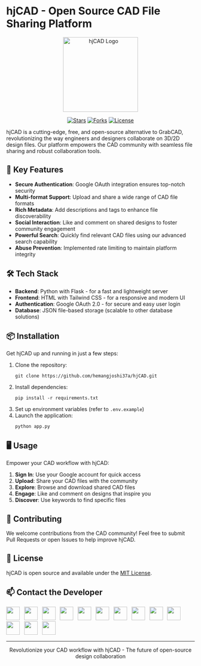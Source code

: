 
# hjCAD - Open Source CAD File Sharing Platform

<p align="center">
  <img src="https://your-image-url-here.com/hjcad-logo.png" alt="hjCAD Logo" width="200"/>
</p>

<p align="center">
  <a href="https://github.com/hemangjoshi37a/hjCAD/stargazers"><img src="https://img.shields.io/github/stars/hemangjoshi37a/hjCAD" alt="Stars"/></a>
  <a href="https://github.com/hemangjoshi37a/hjCAD/network/members"><img src="https://img.shields.io/github/forks/hemangjoshi37a/hjCAD" alt="Forks"/></a>
  <a href="https://github.com/hemangjoshi37a/hjCAD/blob/main/LICENSE"><img src="https://img.shields.io/github/license/hemangjoshi37a/hjCAD" alt="License"/></a>
</p>

hjCAD is a cutting-edge, free, and open-source alternative to GrabCAD, revolutionizing the way engineers and designers collaborate on 3D/2D design files. Our platform empowers the CAD community with seamless file sharing and robust collaboration tools.

## 🚀 Key Features

- **Secure Authentication**: Google OAuth integration ensures top-notch security
- **Multi-format Support**: Upload and share a wide range of CAD file formats
- **Rich Metadata**: Add descriptions and tags to enhance file discoverability
- **Social Interaction**: Like and comment on shared designs to foster community engagement
- **Powerful Search**: Quickly find relevant CAD files using our advanced search capability
- **Abuse Prevention**: Implemented rate limiting to maintain platform integrity

## 🛠 Tech Stack

- **Backend**: Python with Flask - for a fast and lightweight server
- **Frontend**: HTML with Tailwind CSS - for a responsive and modern UI
- **Authentication**: Google OAuth 2.0 - for secure and easy user login
- **Database**: JSON file-based storage (scalable to other database solutions)

## 📦 Installation

Get hjCAD up and running in just a few steps:

1. Clone the repository:
   ```
   git clone https://github.com/hemangjoshi37a/hjCAD.git
   ```
2. Install dependencies:
   ```
   pip install -r requirements.txt
   ```
3. Set up environment variables (refer to `.env.example`)
4. Launch the application:
   ```
   python app.py
   ```

## 🖥 Usage

Empower your CAD workflow with hjCAD:

1. **Sign In**: Use your Google account for quick access
2. **Upload**: Share your CAD files with the community
3. **Explore**: Browse and download shared CAD files
4. **Engage**: Like and comment on designs that inspire you
5. **Discover**: Use keywords to find specific files

## 👥 Contributing

We welcome contributions from the CAD community! Feel free to submit Pull Requests or open Issues to help improve hjCAD.

## 📄 License

hjCAD is open source and available under the [MIT License](LICENSE).

## 📫 Contact the Developer

[<img height="36" src="https://cdn.simpleicons.org/similarweb"/>](https://hjlabs.in/) &nbsp;
[<img height="36" src="https://cdn.simpleicons.org/WhatsApp"/>](https://wa.me/917016525813) &nbsp;
[<img height="36" src="https://cdn.simpleicons.org/telegram"/>](https://t.me/hjlabs) &nbsp;
[<img height="36" src="https://cdn.simpleicons.org/Gmail"/>](mailto:hemangjoshi37a@gmail.com) &nbsp;
[<img height="36" src="https://cdn.simpleicons.org/LinkedIn"/>](https://www.linkedin.com/in/hemang-joshi-046746aa) &nbsp;
[<img height="36" src="https://cdn.simpleicons.org/facebook"/>](https://www.facebook.com/hemangjoshi37) &nbsp;
[<img height="36" src="https://cdn.simpleicons.org/Twitter"/>](https://twitter.com/HemangJ81509525) &nbsp;
[<img height="36" src="https://cdn.simpleicons.org/tumblr"/>](https://www.tumblr.com/blog/hemangjoshi37a-blog) &nbsp;
[<img height="36" src="https://cdn.simpleicons.org/StackOverflow"/>](https://stackoverflow.com/users/8090050/hemang-joshi) &nbsp;
[<img height="36" src="https://cdn.simpleicons.org/Instagram"/>](https://www.instagram.com/hemangjoshi37) &nbsp;
[<img height="36" src="https://cdn.simpleicons.org/Pinterest"/>](https://in.pinterest.com/hemangjoshi37a) &nbsp;
[<img height="36" src="https://cdn.simpleicons.org/Blogger"/>](http://hemangjoshi.blogspot.com) &nbsp;
[<img height="36" src="https://cdn.simpleicons.org/gitlab"/>](https://gitlab.com/hemangjoshi37a) &nbsp;

---

<p align="center">
  Revolutionize your CAD workflow with hjCAD - The future of open-source design collaboration
</p>
